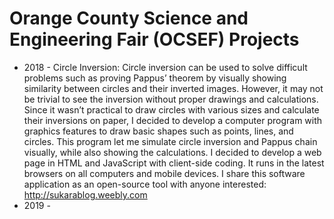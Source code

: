 # Orange County Science and Engineering Fair (OCSEF) Projects
* 2018 - Circle Inversion: Circle inversion can be used to solve difficult problems such as proving Pappus’ theorem by visually showing similarity between circles and their inverted images. However, it may not be trivial to see the inversion without proper drawings and calculations. Since it wasn’t practical to draw circles with various sizes and calculate their inversions on paper, I decided to develop a computer program with graphics features to draw basic shapes such as points, lines, and circles. This program let me simulate circle inversion and Pappus chain visually, while also showing the calculations. I decided to develop a web page in HTML and JavaScript with client-side coding. It runs in the latest browsers on all computers and mobile devices. I share this software application as an open-source tool with anyone interested: http://sukarablog.weebly.com 
* 2019 - 
